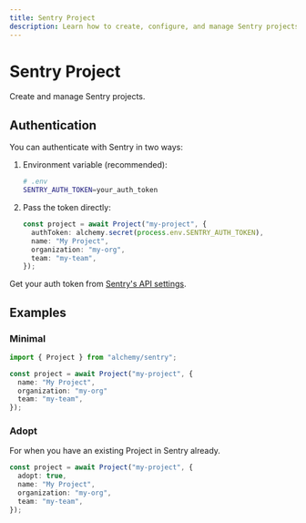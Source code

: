 ```yaml
---
title: Sentry Project
description: Learn how to create, configure, and manage Sentry projects using Alchemy.
---
```


# Sentry Project

Create and manage Sentry projects.

## Authentication

You can authenticate with Sentry in two ways:

1. Environment variable (recommended):

   ```bash
   # .env
   SENTRY_AUTH_TOKEN=your_auth_token
   ```

2. Pass the token directly:
   ```typescript
   const project = await Project("my-project", {
     authToken: alchemy.secret(process.env.SENTRY_AUTH_TOKEN),
     name: "My Project",
     organization: "my-org",
     team: "my-team",
   });
   ```

Get your auth token from [Sentry's API settings](https://sentry.io/settings/account/api/auth-tokens/).

## Examples

### Minimal

```typescript
import { Project } from "alchemy/sentry";

const project = await Project("my-project", {
  name: "My Project",
  organization: "my-org"
  team: "my-team",
});
```

### Adopt

For when you have an existing Project in Sentry already.

```ts
const project = await Project("my-project", {
  adopt: true,
  name: "My Project",
  organization: "my-org",
  team: "my-team",
});
```
